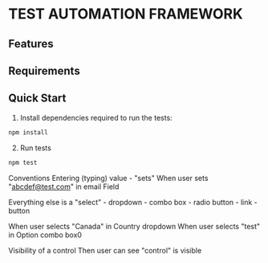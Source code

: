 # TEST AUTOMATION FRAMEWORK

## Features

## Requirements

## Quick Start

1. Install dependencies required to run the tests:
```sh
npm install
```

2. Run tests
```sh
npm test
```


Conventions
Entering (typing) value - "sets"
When user sets "abcdef@test.com" in email Field

Everything else is a "select"
    - dropdown
    - combo box
    - radio button
    - link
    - button

When user selects "Canada" in Country dropdown
When user selects "test" in Option combo box0



Visibility of a control
Then user can see "control" is visible
